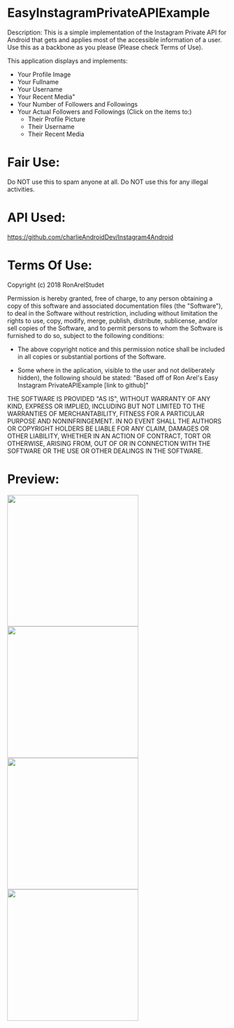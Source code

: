# EasyInstagramPrivateAPIExample

Description: This is a simple implementation of the Instagram Private API for Android that gets and applies most of the accessible information of a user. Use this as a backbone as you please (Please check Terms of Use).

This application displays and implements:

- Your Profile Image
- Your Fullname
- Your Username
- Your Recent Media"
- Your Number of Followers and Followings
- Your Actual Followers and Followings (Click on the items to:)
   + Their Profile Picture
   + Their Username
   + Their Recent Media
   
# Fair Use:

Do NOT use this to spam anyone at all.
Do NOT use this for any illegal activities.

# API Used:

https://github.com/charlieAndroidDev/Instagram4Android

# Terms Of Use:

Copyright (c) 2018 RonArelStudet

Permission is hereby granted, free of charge, to any person obtaining a copy
of this software and associated documentation files (the "Software"), to deal
in the Software without restriction, including without limitation the rights
to use, copy, modify, merge, publish, distribute, sublicense, and/or sell
copies of the Software, and to permit persons to whom the Software is
furnished to do so, subject to the following conditions:

- The above copyright notice and this permission notice shall be included in all
copies or substantial portions of the Software.

- Some where in the aplication, visible to the user and not deliberately hidden), the following should be stated: "Based off of Ron Arel's Easy Instagram PrivateAPIExample [link to github]"

THE SOFTWARE IS PROVIDED "AS IS", WITHOUT WARRANTY OF ANY KIND, EXPRESS OR
IMPLIED, INCLUDING BUT NOT LIMITED TO THE WARRANTIES OF MERCHANTABILITY,
FITNESS FOR A PARTICULAR PURPOSE AND NONINFRINGEMENT. IN NO EVENT SHALL THE
AUTHORS OR COPYRIGHT HOLDERS BE LIABLE FOR ANY CLAIM, DAMAGES OR OTHER
LIABILITY, WHETHER IN AN ACTION OF CONTRACT, TORT OR OTHERWISE, ARISING FROM,
OUT OF OR IN CONNECTION WITH THE SOFTWARE OR THE USE OR OTHER DEALINGS IN THE
SOFTWARE.

# Preview:


<img src="https://github.com/RonArelStudent/EasyInstagramPrivateAPIExample/blob/master/SmartSelect_20180429-012602_TagNet.jpg" width="300" align="left">
<img src="https://github.com/RonArelStudent/EasyInstagramPrivateAPIExample/blob/master/SmartSelect_20180429-012712_TagNet.jpg" width="300" align="left">
<img src="https://github.com/RonArelStudent/EasyInstagramPrivateAPIExample/blob/master/SmartSelect_20180429-012658_TagNet.jpg" width="300" align="left">
<img src="https://github.com/RonArelStudent/EasyInstagramPrivateAPIExample/blob/master/SmartSelect_20180429-015156_TagNet.jpg" width="300" align="left">


